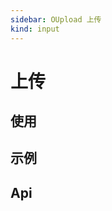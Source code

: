 ```yaml
---
sidebar: OUpload 上传
kind: input
---
```


# 上传

## 使用

<!-- @usage uploadUsage -->

## 示例

<!-- @case UploadBasic -->
<!-- @case UploadSlots -->

## Api

<!-- @api OUpload -->